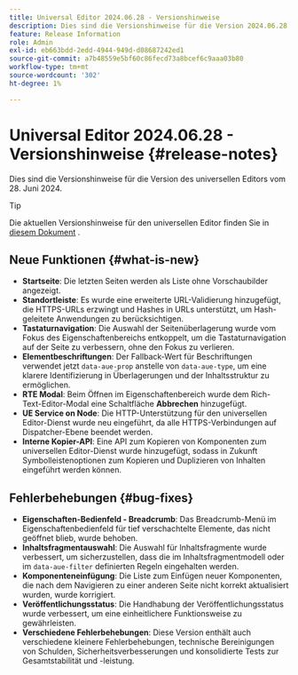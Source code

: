 ```yaml
---
title: Universal Editor 2024.06.28 - Versionshinweise
description: Dies sind die Versionshinweise für die Version 2024.06.28 des universellen Editors.
feature: Release Information
role: Admin
exl-id: eb663bdd-2edd-4944-949d-d08687242ed1
source-git-commit: a7b48559e5bf60c86fecd73a8bcef6c9aaa03b80
workflow-type: tm+mt
source-wordcount: '302'
ht-degree: 1%

---
```


# Universal Editor 2024.06.28 - Versionshinweise {#release-notes}

Dies sind die Versionshinweise für die Version des universellen Editors vom 28. Juni 2024.

>[!TIP]
>
>Die aktuellen Versionshinweise für den universellen Editor finden Sie in [diesem Dokument](/help/release-notes/universal-editor/current.md) .

## Neue Funktionen {#what-is-new}

* **Startseite**: Die letzten Seiten werden als Liste ohne Vorschaubilder angezeigt.
* **Standortleiste**: Es wurde eine erweiterte URL-Validierung hinzugefügt, die HTTPS-URLs erzwingt und Hashes in URLs unterstützt, um Hash-geleitete Anwendungen zu berücksichtigen.
* **Tastaturnavigation**: Die Auswahl der Seitenüberlagerung wurde vom Fokus des Eigenschaftenbereichs entkoppelt, um die Tastaturnavigation auf der Seite zu verbessern, ohne den Fokus zu verlieren.
* **Elementbeschriftungen**: Der Fallback-Wert für Beschriftungen verwendet jetzt `data-aue-prop` anstelle von `data-aue-type`, um eine klarere Identifizierung in Überlagerungen und der Inhaltsstruktur zu ermöglichen.
* **RTE Modal**: Beim Öffnen im Eigenschaftenbereich wurde dem Rich-Text-Editor-Modal eine Schaltfläche **Abbrechen** hinzugefügt.
* **UE Service on Node**: Die HTTP-Unterstützung für den universellen Editor-Dienst wurde neu eingeführt, da alle HTTPS-Verbindungen auf Dispatcher-Ebene beendet werden.
* **Interne Kopier-API**: Eine API zum Kopieren von Komponenten zum universellen Editor-Dienst wurde hinzugefügt, sodass in Zukunft Symbolleistenoptionen zum Kopieren und Duplizieren von Inhalten eingeführt werden können.

## Fehlerbehebungen {#bug-fixes}

* **Eigenschaften-Bedienfeld - Breadcrumb**: Das Breadcrumb-Menü im Eigenschaftenbedienfeld für tief verschachtelte Elemente, das nicht geöffnet blieb, wurde behoben.
* **Inhaltsfragmentauswahl**: Die Auswahl für Inhaltsfragmente wurde verbessert, um sicherzustellen, dass die im Inhaltsfragmentmodell oder im `data-aue-filter` definierten Regeln eingehalten werden.
* **Komponenteneinfügung**: Die Liste zum Einfügen neuer Komponenten, die nach dem Navigieren zu einer anderen Seite nicht korrekt aktualisiert wurden, wurde korrigiert.
* **Veröffentlichungsstatus**: Die Handhabung der Veröffentlichungsstatus wurde verbessert, um eine einheitlichere Funktionsweise zu gewährleisten.
* **Verschiedene Fehlerbehebungen**: Diese Version enthält auch verschiedene kleinere Fehlerbehebungen, technische Bereinigungen von Schulden, Sicherheitsverbesserungen und konsolidierte Tests zur Gesamtstabilität und -leistung.
